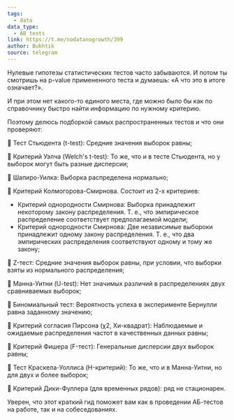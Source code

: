 ```yaml
---
tags:
  - data
data_type:
  - AB tests
link: https://t.me/nodatanogrowth/399
author: Bukhtik
source: telegram
---
```

Нулевые гипотезы статистических тестов часто забываются. И потом ты смотришь на p-value примененного теста и думаешь: «А что это в итоге означает?». 

И при этом нет какого-то единого места, где можно было бы как по справочнику быстро найти информацию по нужному критерию. 

Поэтому делюсь подборкой самых распространенных тестов и что они проверяют:

🔹 Тест Стьюдента (t-test): Средние значения выборок равны;

🔹 Критерий Уэлча (Welch's t-test): То же, что и в тесте Стьюдента, но у выборок могут быть разные дисперсии;

🔹 Шапиро-Уилка: Выборка распределена нормально;

🔹 Критерий Колмогорова-Смирнова. Состоит из 2-х критериев:
- Критерий однородности Смирнова: Выборка принадлежит некоторому закону распределения. Т. е., что эмпирическое распределение соответствует предполагаемой модели;
- Критерий однородности Смирнова: Две независимые выбороки принадлежит одному закону распределения. Т. е., что два эмпирических распределения соответствуют одному и тому же закону;

🔹 Z-тест: Средние значения выборок равны, при условии, что выборки взяты из нормального распределения;

🔹 Манна-Уитни (U-test): Нет значимых различий в распределениях двух сравниваемых выборок;

🔹 Биномиальный тест: Вероятность успеха в эксперименте Бернулли равна заданному значению;

🔹 Критерий согласия Пирсона (χ2, Хи-квадрат): Наблюдаемые и ожидаемые распределения частот в качественных данных равны;

🔹 Критерий Фишера (F-тест): Генеральные дисперсии двух выборок равны;

🔹 Тест Краскела-Уоллиса (H-критерий): То же, что и в Манна-Уитни, но для двух и более выборок;

🔹 Критерий Дики-Фуллера (для временных рядов): ряд не стационарен.

Уверен, что этот краткий гид поможет вам как в проведении АБ-тестов на работе, так и на собеседованиях.
